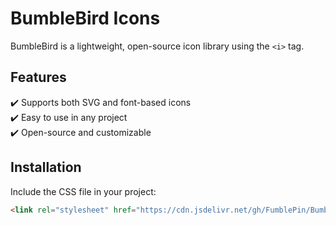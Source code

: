 # BumbleBird Icons

BumbleBird is a lightweight, open-source icon library using the `<i>` tag.

## Features
✔️ Supports both SVG and font-based icons  
✔️ Easy to use in any project  
✔️ Open-source and customizable  

## Installation
Include the CSS file in your project:
```html
<link rel="stylesheet" href="https://cdn.jsdelivr.net/gh/FumblePin/BumbleBird/Icon/icon.css">
